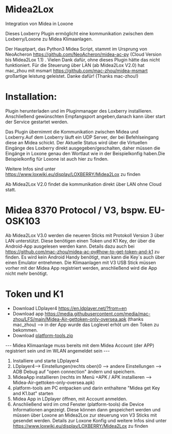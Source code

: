 # Midea2Lox
Integration von Midea in Loxone

Dieses Loxberry Plugin ermöglicht eine kommunikation zwischen dem Loxberry/Loxone zu Midea Klimaanlagen.

Der Hauptpart, das Python3 Midea Script, stammt im Ursprung von NeoAcheron https://github.com/NeoAcheron/midea-ac-py (Cloud Version bis Midea2Lox 1.1) . Vielen Dank dafür, ohne dieses Plugin hätte das nicht funktioniert.
Für die Steuerung über LAN (ab Midea2Lox V2.0) hat mac_zhou mit msmart https://github.com/mac-zhou/midea-msmart großartige leistung geleistet. Danke dafür! (Thanks mac-zhou!)

# Installation:
Plugin herunterladen und im Pluginmanager des Loxberry installieren.
Anschließend gewünschten Empfangsport angeben,danach kann über start der Service gestartet werden.

Das Plugin übernimmt die Kommunikation zwischen Midea und Loxberry.Auf dem Loxberry läuft ein UDP Server, der bei Befehlseingang diese an Midea schickt. Der Aktuelle Status wird über die Virtuellen Eingänge des Loxberry direkt ausgegeben/geschalten,
daher müssen die Eingänge in Loxone genau den Wortlaut wie in der Beispielkonfig haben.Die Beispielkonfig für Loxone ist auch hier zu finden.

Weitere Infos sind unter https://www.loxwiki.eu/display/LOXBERRY/Midea2Lox zu finden

Ab Midea2Lox V2.0 findet die kommunikation direkt über LAN ohne Cloud statt. 

# Midea 8370 Protocol / V3, bspw. EU-OSK103
Ab Midea2Lox V3.0 werden die neueren Sticks mit Protokoll Version 3 über LAN unterstützt.
Diese benötigen einen Token und K1 Key, der über die Android-App ausgelesen werden kann. Details dazu auch bei https://github.com/mac-zhou/midea-ac-py#how-to-get-token-and-k1 zu finden.
Es wird kein Android Handy benötigt, man kann die Key´s auch über einen Emulator entnehmen. Die Klimaanlagen mit V3 USB Stick müssen vorher mit der Midea App registriert werden, anschließend wird die App nicht mehr benötigt.

# Token und K1
- Download LDplayer4 https://en.ldplayer.net/?from=en
- Download app https://media.githubusercontent.com/media/mac-zhou/LFS/main/Midea-Air-gettoken-only-oversea.apk (thanks mac_zhou) --> in der App wurde das Loglevel erhöt um den Token zu bekommen.
- Download [platform-tools.zip](https://github.com/seppe912/Midea2Lox/files/6986140/platform-tools.zip)

--- Midea Klimaanlage muss bereits mit dem Midea Account (der APP) registriert sein und im WLAN angemeldet sein ---
1. Installiere und starte LDplayer4
2. LDplayer4--> Einstellungen(rechts oben)0 --> andere Einstellungen --> ADB Debug auf "open connection" ändern und speichern.
3. MideaApp installieren (rechts im Menü +APK / APK installieren --> Midea-Air-gettoken-only-oversea.apk)
4. platform-tools am PC entpacken und darin enthaltene "Midea get Key and K1.bat" starten
5. Midea App in LDplayer öffnen, mit Account anmelden.
6. Anschließend wird im cmd Fenster (platform-tools) die Device Informationen angezeigt. Diese können dann gespeichert werden und müssen über Loxone an Midea2Lox zur steuerung von V3 Sticks mit gesendet werden.
Details zur Loxone Konfig und weitere Infos sind unter https://www.loxwiki.eu/display/LOXBERRY/Midea2Lox zu finden
